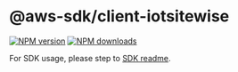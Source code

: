 # @aws-sdk/client-iotsitewise

[![NPM version](https://img.shields.io/npm/v/@aws-sdk/client-iotsitewise/latest.svg)](https://www.npmjs.com/package/@aws-sdk/client-iotsitewise)
[![NPM downloads](https://img.shields.io/npm/dm/@aws-sdk/client-iotsitewise.svg)](https://www.npmjs.com/package/@aws-sdk/client-iotsitewise)

For SDK usage, please step to [SDK readme](https://github.com/aws/aws-sdk-js-v3).
